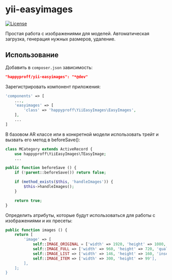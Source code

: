 yii-easyimages
==============

[![License](https://poser.pugx.org/happyproff/yii-easyimages/license.svg)](https://packagist.org/packages/happyproff/yii-easyimages)

Простая работа с изображениями для моделей. Автоматическая загрузка, генерация нужных размеров, удаление.

## Использование

Добавить в `composer.json` зависимость:

```json
"happyproff/yii-easyimages": "*@dev"
```

Зарегистрировать компонент приложения:

```php
'components' => [
    ...,
    'easyimages' => [
        'class' => 'happyproff\YiiEasyImages\EasyImages',
    ],
    ...
]
```

В базовом AR классе или в конкретной модели использовать трейт и вызвать его метод в beforeSave():

```php
class MCategory extends ActiveRecord {
    use happyproff\YiiEasyImages\TEasyImage;
    ...
```

```php
public function beforeSave () {
    if (!parent::beforeSave()) return false;

    if (method_exists($this, 'handleImages')) {
        $this->handleImages();
    }

    return true;
}
```

Определить атрибуты, которые будут использоваться для работы с изображениями и их пресеты:

```php
public function images () {
    return [
        'image' => [
            self::IMAGE_ORIGINAL = ['width' => 1920, 'height' => 1080, 'enabled' = false],
            self::IMAGE_FULL => ['width' => 960, 'height' => 720, 'quality' => 100],
            self::IMAGE_LIST => ['width' => 146, 'height' => 160, 'inset' => false,],
            self::IMAGE_ITEM => ['width' => 300, 'height' => 99'],
        ],
    ];
}
```
